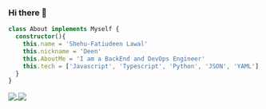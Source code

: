 ### Hi there 👋

```ts
class About implements Myself {
  constructor(){
    this.name = 'Shehu-Fatiudeen Lawal'
    this.nickname = 'Deen'
    this.AboutMe = 'I am a BackEnd and DevOps Engineer'
    this.tech = ['Javascript', 'Typescript', 'Python', 'JSON', 'YAML']
  }
}

```

<a href="https://github.com/fatiudeen/github-readme-stats">
  <img align="center" src="https://github-readme-stats.vercel.app/api?username=fatiudeen&count_private=true&show_icons=true&theme=radical&hide=issues" />
</a>
<a href="https://github.com/fatiudeen/github-readme-stats">
  <img align="center" src="https://github-readme-stats.vercel.app/api/top-langs/?username=fatiudeen&layout=compact&count_private=true&show_icons=true&theme=radical" />
</a>

<!--
**fatiudeen/fatiudeen** is a ✨ _special_ ✨ repository because its `README.md` (this file) appears on your GitHub profile.

Here are some ideas to get you started:

- 🔭 I’m currently working on ...
- 🌱 I’m currently learning ...
- 👯 I’m looking to collaborate on ...
- 🤔 I’m looking for help with ...
- 💬 Ask me about ...
- 📫 How to reach me: ...
- 😄 Pronouns: ...
- ⚡ Fun fact: ...
-->
